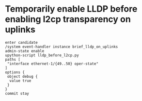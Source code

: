 # Temporarily enable LLDP before enabling l2cp transparency on uplinks

```
enter candidate
/system event-handler instance brief_lldp_on_uplinks
admin-state enable
upython-script lldp_before_l2cp.py
paths [
 "interface ethernet-1/{49..50} oper-state"
]
options {
 object debug {
  value true
 }
}
commit stay
```
